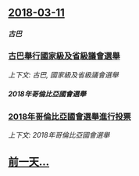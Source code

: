 ## [2018-03-11](/news/2018/03/11/index.md)

##### 古巴
### [古巴舉行國家級及省級議會選舉 ](/news/2018/03/11/古巴舉行國家級及省級議會選舉.md)
_上下文: 古巴, 國家級及省級議會選舉_

##### 2018年哥倫比亞國會選舉
### [2018年哥倫比亞國會選舉進行投票 ](/news/2018/03/11/2018年哥倫比亞國會選舉進行投票.md)
_上下文: 2018年哥倫比亞國會選舉_

## [前一天...](/news/2018/03/8/index.md)

